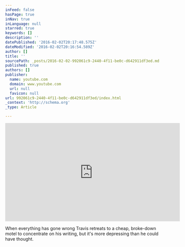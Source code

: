 ```yaml
---
inFeed: false
hasPage: true
inNav: true
inLanguage: null
starred: true
keywords: []
description: ''
datePublished: '2016-02-02T20:17:48.575Z'
dateModified: '2016-02-02T20:16:54.589Z'
author: []
title: ''
sourcePath: _posts/2016-02-02-992061c9-2440-4f11-be0c-d642911df3ed.md
published: true
authors: []
publisher:
  name: youtube.com
  domain: www.youtube.com
  url: null
  favicon: null
url: 992061c9-2440-4f11-be0c-d642911df3ed/index.html
_context: 'http://schema.org'
_type: Article

---
```

<iframe width="560" height="315" src="https://www.youtube.com/embed/ZFcazltZ5a8" frameborder="0" allowfullscreen="allowfullscreen" style=""></iframe>

When everything has gone wrong Travis retreats to a cheap, broke-down motel to concentrate on his writing,  but it's more depressing than he could have thought.